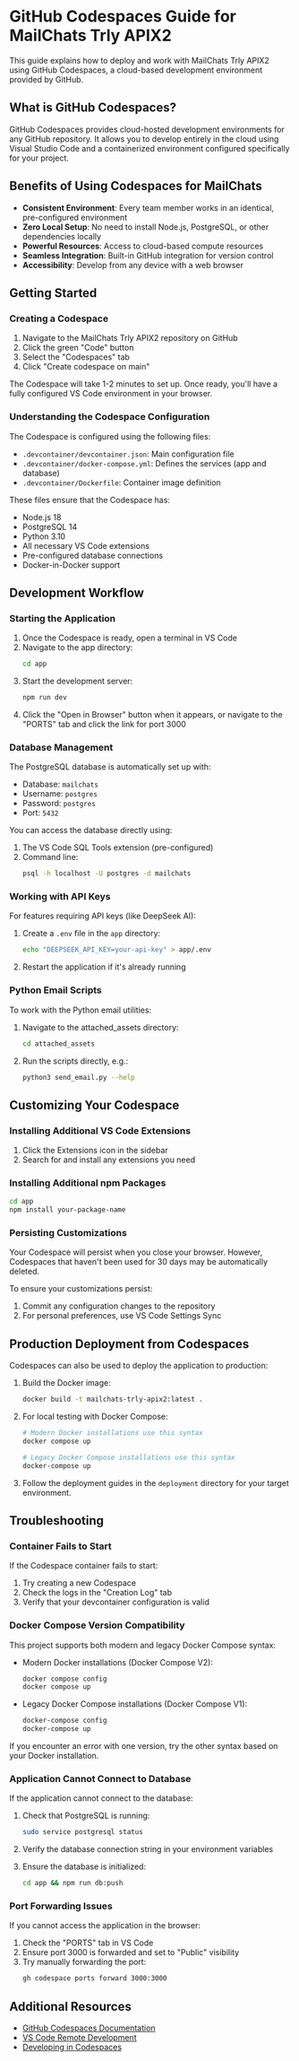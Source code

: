 # GitHub Codespaces Guide for MailChats Trly APIX2

This guide explains how to deploy and work with MailChats Trly APIX2 using GitHub Codespaces, a cloud-based development environment provided by GitHub.

## What is GitHub Codespaces?

GitHub Codespaces provides cloud-hosted development environments for any GitHub repository. It allows you to develop entirely in the cloud using Visual Studio Code and a containerized environment configured specifically for your project.

## Benefits of Using Codespaces for MailChats

- **Consistent Environment**: Every team member works in an identical, pre-configured environment
- **Zero Local Setup**: No need to install Node.js, PostgreSQL, or other dependencies locally
- **Powerful Resources**: Access to cloud-based compute resources
- **Seamless Integration**: Built-in GitHub integration for version control
- **Accessibility**: Develop from any device with a web browser

## Getting Started

### Creating a Codespace

1. Navigate to the MailChats Trly APIX2 repository on GitHub
2. Click the green "Code" button
3. Select the "Codespaces" tab
4. Click "Create codespace on main"

The Codespace will take 1-2 minutes to set up. Once ready, you'll have a fully configured VS Code environment in your browser.

### Understanding the Codespace Configuration

The Codespace is configured using the following files:

- `.devcontainer/devcontainer.json`: Main configuration file
- `.devcontainer/docker-compose.yml`: Defines the services (app and database)
- `.devcontainer/Dockerfile`: Container image definition

These files ensure that the Codespace has:
- Node.js 18
- PostgreSQL 14
- Python 3.10
- All necessary VS Code extensions
- Pre-configured database connections
- Docker-in-Docker support

## Development Workflow

### Starting the Application

1. Once the Codespace is ready, open a terminal in VS Code
2. Navigate to the app directory:
   ```bash
   cd app
   ```
3. Start the development server:
   ```bash
   npm run dev
   ```
4. Click the "Open in Browser" button when it appears, or navigate to the "PORTS" tab and click the link for port 3000

### Database Management

The PostgreSQL database is automatically set up with:
- Database: `mailchats`
- Username: `postgres`
- Password: `postgres`
- Port: `5432`

You can access the database directly using:

1. The VS Code SQL Tools extension (pre-configured)
2. Command line:
   ```bash
   psql -h localhost -U postgres -d mailchats
   ```

### Working with API Keys

For features requiring API keys (like DeepSeek AI):

1. Create a `.env` file in the `app` directory:
   ```bash
   echo "DEEPSEEK_API_KEY=your-api-key" > app/.env
   ```

2. Restart the application if it's already running

### Python Email Scripts

To work with the Python email utilities:

1. Navigate to the attached_assets directory:
   ```bash
   cd attached_assets
   ```

2. Run the scripts directly, e.g.:
   ```bash
   python3 send_email.py --help
   ```

## Customizing Your Codespace

### Installing Additional VS Code Extensions

1. Click the Extensions icon in the sidebar
2. Search for and install any extensions you need

### Installing Additional npm Packages

```bash
cd app
npm install your-package-name
```

### Persisting Customizations

Your Codespace will persist when you close your browser. However, Codespaces that haven't been used for 30 days may be automatically deleted.

To ensure your customizations persist:

1. Commit any configuration changes to the repository
2. For personal preferences, use VS Code Settings Sync

## Production Deployment from Codespaces

Codespaces can also be used to deploy the application to production:

1. Build the Docker image:
   ```bash
   docker build -t mailchats-trly-apix2:latest .
   ```

2. For local testing with Docker Compose:
   ```bash
   # Modern Docker installations use this syntax
   docker compose up
   
   # Legacy Docker Compose installations use this syntax
   docker-compose up
   ```

3. Follow the deployment guides in the `deployment` directory for your target environment.

## Troubleshooting

### Container Fails to Start

If the Codespace container fails to start:

1. Try creating a new Codespace
2. Check the logs in the "Creation Log" tab
3. Verify that your devcontainer configuration is valid

### Docker Compose Version Compatibility

This project supports both modern and legacy Docker Compose syntax:

- Modern Docker installations (Docker Compose V2):
  ```bash
  docker compose config
  docker compose up
  ```

- Legacy Docker Compose installations (Docker Compose V1):
  ```bash
  docker-compose config
  docker-compose up
  ```

If you encounter an error with one version, try the other syntax based on your Docker installation.

### Application Cannot Connect to Database

If the application cannot connect to the database:

1. Check that PostgreSQL is running:
   ```bash
   sudo service postgresql status
   ```

2. Verify the database connection string in your environment variables
3. Ensure the database is initialized:
   ```bash
   cd app && npm run db:push
   ```

### Port Forwarding Issues

If you cannot access the application in the browser:

1. Check the "PORTS" tab in VS Code
2. Ensure port 3000 is forwarded and set to "Public" visibility
3. Try manually forwarding the port:
   ```bash
   gh codespace ports forward 3000:3000
   ```

## Additional Resources

- [GitHub Codespaces Documentation](https://docs.github.com/en/codespaces)
- [VS Code Remote Development](https://code.visualstudio.com/docs/remote/codespaces)
- [Developing in Codespaces](https://docs.github.com/en/codespaces/developing-in-codespaces)